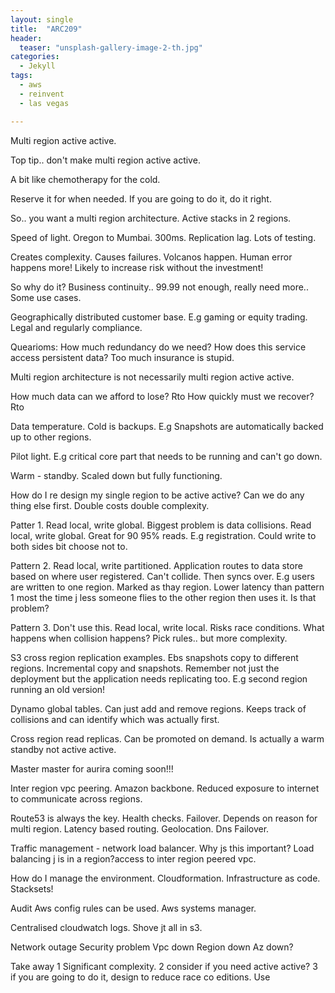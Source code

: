 ```yaml
---
layout: single
title:  "ARC209"
header:
  teaser: "unsplash-gallery-image-2-th.jpg"
categories:
  - Jekyll
tags:
  - aws
  - reinvent
  - las vegas

---
```


Multi region active active.

Top tip.. don't make multi region active active.

A bit like chemotherapy for the cold.

Reserve it for when needed. If you are going to do it, do it right.

So.. you want a multi region architecture.
Active stacks in 2 regions.

Speed of light. Oregon to Mumbai. 300ms. Replication lag.
Lots of testing.

Creates complexity. Causes failures.
Volcanos happen. Human error happens more! Likely to increase risk without the investment!

So why do it?
Business continuity.. 99.99 not enough, really need more.. Some use cases.

Geographically distributed customer base.
E.g gaming or equity trading.
Legal and regularly compliance.

Quearioms:
How much redundancy do we need?
How does this service access persistent data?
Too much insurance is stupid.

Multi region architecture is not necessarily multi region active active.

How much data can we afford to lose? Rto
How quickly must we recover? Rto

Data temperature.
Cold is backups.
E.g Snapshots are automatically backed up to other regions.

Pilot light. E.g critical core part that needs to be running and can't go down.

Warm - standby. Scaled down but fully functioning.

How do I re design my single region to be active active? Can we do any thing else first.
Double costs double complexity.

Patter  1. Read local, write global.
Biggest problem is data collisions.
Read local, write global.
Great for 90 95% reads. E.g registration.
Could write to both sides bit choose not to.

Pattern 2. Read local, write partitioned.
Application routes to data store based on where user registered. Can't collide. Then syncs over.
E.g users are written to one region. Marked as thay region. Lower latency than pattern 1 most the time j less someone flies to the other region then uses it. Is that problem?

Pattern 3. Don't use this. Read local, write local.
Risks race conditions.
What happens when collision happens? Pick rules.. but more complexity.


S3 cross region replication examples.
Ebs snapshots copy to different regions. Incremental copy and snapshots. Remember not just the deployment but the application needs replicating too. E.g second region running an old version!

Dynamo global tables. Can just add and remove regions. Keeps track of collisions and can identify which was actually first.

Cross region read replicas. Can be promoted on demand. Is actually a warm standby not active active.

Master master for aurira coming soon!!!

Inter region vpc peering. Amazon backbone.
Reduced exposure to internet to communicate across regions.

Route53 is always the key. Health checks. Failover.
Depends on reason for multi region.
Latency based routing.
Geolocation.
Dns Failover.

Traffic management - network load balancer. Why js this important? Load balancing j
is in a region?access to inter region peered vpc.


How do I manage the environment.
Cloudformation. Infrastructure as code.
Stacksets!

Audit
Aws config rules can be used. Aws systems manager.

Centralised cloudwatch logs. Shove jt all in s3.

 Network outage
Security problem
Vpc down
Region down
Az down?


Take away
1 Significant complexity.
2  consider if you need active active?
3 if you are going to do it, design to reduce race co editions.
Use
